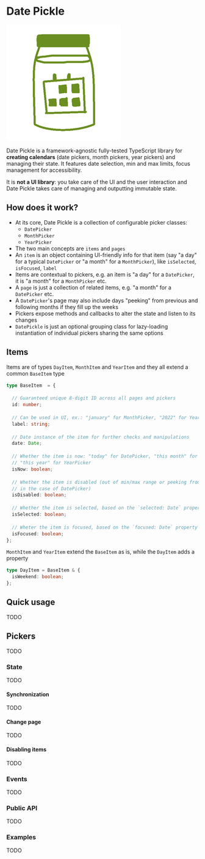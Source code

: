 # Date Pickle

![Date Pickle logo](https://raw.githubusercontent.com/alaindet/date-pickle/main/logo.png)

Date Pickle is a framework-agnostic fully-tested TypeScript library for **creating calendars** (date pickers, month pickers, year pickers) and managing their state. It features date selection, min and max limits, focus management for accessibility.

It is **not a UI library**: you take care of the UI and the user interaction and Date Pickle takes care of managing and outputting immutable state.

## How does it work?

- At its core, Date Pickle is a collection of configurable picker classes:
  - `DatePicker`
  - `MonthPicker`
  - `YearPicker`
- The two main concepts are `items` and `pages`
- An `item` is an object containing UI-friendly info for that item (say "a day" for a typical `DatePicker` or "a month" for a `MonthPicker`), like `isSelected`, `isFocused`, `label`
- Items are contextual to pickers, e.g. an item is "a day" for a `DatePicker`, it is "a month" for a `MonthPicker` etc.
- A `page` is just a collection of related items, e.g. "a month" for a `DatePicker` etc.
- A `DatePicker`'s page may also include days "peeking" from previous and following months if they fill up the weeks
- Pickers expose methods and callbacks to alter the state and listen to its changes
- `DatePickle` is just an optional grouping class for lazy-loading instantiation of individual pickers sharing the same options

## Items

Items are of types `DayItem`, `MonthItem` and `YearItem` and they all extend a common `BaseItem` type

```ts
type BaseItem  = {
  
  // Guaranteed unique 8-digit ID across all pages and pickers
  id: number;
  
  // Can be used in UI, ex.: "january" for MonthPicker, "2022" for YearPicker
  label: string;
  
  // Date instance of the item for further checks and manipulations
  date: Date;
  
  // Whether the item is now: "today" for DatePicker, "this month" for MonthPicker,
  // "this year" for YearPicker
  isNow: boolean;
  
  // Whether the item is disabled (out of min/max range or peeking from adjacent months
  // in the case of DatePicker)
  isDisabled: boolean;
  
  // Whether the item is selected, based on the `selected: Date` property
  isSelected: boolean;

  // Wheter the item is focused, based on the `focused: Date` property
  isFocused: boolean;
};
```

`MonthItem` and `YearItem` extend the `BaseItem` as is, while the `DayItem` adds a property

```ts
type DayItem = BaseItem & {
  isWeekend: boolean;
};
```

## Quick usage
TODO

## Pickers
TODO

### State
TODO

#### Synchronization
TODO

#### Change page
TODO

#### Disabling items
TODO

### Events
TODO

### Public API
TODO

### Examples
TODO
